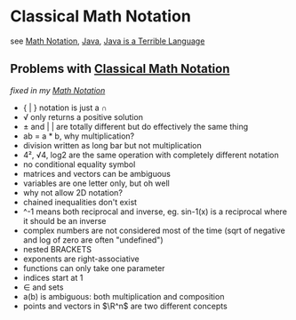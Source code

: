# Classical Math Notation

see [Math Notation](Math%20Notation%207bc4575af1e541d6946b955774161a6a.md), [Java](Java%200b5b700f7a384fc394698ce8490689cb.md), [Java is a Terrible Language](Java%20is%20a%20Terrible%20Language%209834e8f6dd3d4245b942dfd5616ce89f.md)

## Problems with [Classical Math Notation](Classical%20Math%20Notation%20eb53679093ce497baa118d7bfde14d6c.md)

*fixed in my [Math Notation](Math%20Notation%207bc4575af1e541d6946b955774161a6a.md)*

- { | } notation is just a ∩
- √ only returns a positive solution
- ± and | | are totally different but do effectively the same thing
- ab = a * b, why multiplication?
- division written as long bar but not multiplication
- 4², √4, log2 are the same operation with completely different notation
- no conditional equality symbol
- matrices and vectors can be ambiguous
- variables are one letter only, but oh well
- why not allow 2D notation?
- chained inequalities don't exist
- ^-1 means both reciprocal and inverse, eg. sin-1(x) is a reciprocal where it should be an inverse
- complex numbers are not considered most of the time (sqrt of negative and log of zero are often "undefined")
- nested BRACKETS
- exponents are right-associative
- functions can only take one parameter
- indices start at 1
- ∈ and sets
- a(b) is ambiguous: both multiplication and composition
- points and vectors in $\R^n$ are two different concepts